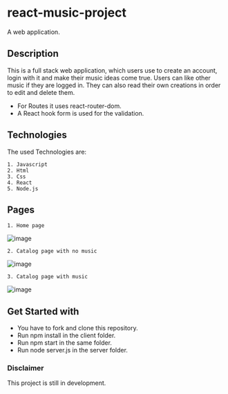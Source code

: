 
# react-music-project
A web application.

## Description
This is a full stack web application, which users use to create an account, login with it and make their music ideas come true. Users can like other music if they are logged in. They can also read their own creations in order to edit and delete them.

- For Routes it uses react-router-dom.
- A React hook form is used for the validation. 

## Technologies
The used Technologies are:

    1. Javascript
    2. Html
    3. Css
    4. React
    5. Node.js

## Pages


    1. Home page 


 ![image](https://user-images.githubusercontent.com/106228555/227710230-7eead2aa-2b8d-45c6-8e7e-550729de2363.png)


    2. Catalog page with no music


![image](https://user-images.githubusercontent.com/106228555/227710105-4173c800-c2a4-4461-94ab-3c3ca46685bd.png)


    3. Catalog page with music


![image](https://user-images.githubusercontent.com/106228555/227710863-ab464a44-2406-4e06-b022-04eb1e9f063a.png)

## Get Started with

- You have to fork and clone this repository.
- Run npm install in the client folder.
- Run npm start in the same folder.
- Run node server.js in the server folder. 
 
### Disclaimer
This project is still in development.
